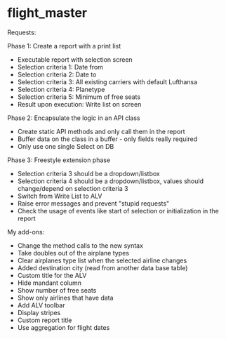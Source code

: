 # flight_master

Requests:

Phase 1: Create a report with a print list
- Executable report with selection screen
- Selection criteria 1: Date from
- Selection criteria 2: Date to
- Selection criteria 3: All existing carriers with default Lufthansa
- Selection criteria 4: Planetype
- Selection criteria 5: Minimum of free seats
- Result upon execution: Write list on screen

Phase 2: Encapsulate the logic in an API class
- Create static API methods and only call them in the report
- Buffer data on the class in a buffer - only fields really required
- Only use one single Select on DB

Phase 3: Freestyle extension phase
- Selection criteria 3 should be a dropdown/listbox
- Selection criteria 4 should be a dropdown/listbox, values should change/depend on selection criteria 3
- Switch from Write List to ALV
- Raise error messages and prevent "stupid requests"
- Check the usage of events like start of selection or initialization in the report

My add-ons:
- Change the method calls to the new syntax
- Take doubles out of the airplane types 
- Clear airplanes type list when the selected airline changes
- Added destination city (read from another data base table)
- Custom title for the ALV
- Hide mandant column
- Show number of free seats
- Show only airlines that have data
- Add ALV toolbar
- Display stripes
- Custom report title 
- Use aggregation for flight dates

